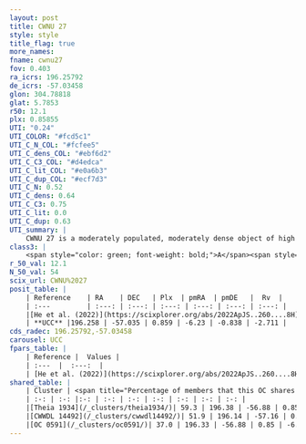```yaml
---
layout: post
title: CWNU 27
style: style
title_flag: true
more_names: 
fname: cwnu27
fov: 0.403
ra_icrs: 196.25792
de_icrs: -57.03458
glon: 304.78818
glat: 5.7853
r50: 12.1
plx: 0.85855
UTI: "0.24"
UTI_COLOR: "#fcd5c1"
UTI_C_N_COL: "#fcfee5"
UTI_C_dens_COL: "#ebf6d2"
UTI_C_C3_COL: "#d4edca"
UTI_C_lit_COL: "#e0a6b3"
UTI_C_dup_COL: "#ecf7d3"
UTI_C_N: 0.52
UTI_C_dens: 0.64
UTI_C_C3: 0.75
UTI_C_lit: 0.0
UTI_C_dup: 0.63
UTI_summary: |
    CWNU 27 is a moderately populated, moderately dense object of high C3 quality. It was recently reported in the literature.<br><br>This is likely a unique object, which shares a moderate percentage of members with at least one previously reported entry.
class3: |
    <span style="color: green; font-weight: bold;">A</span><span style="color: #FFC300; font-weight: bold;">B</span>
r_50_val: 12.1
N_50_val: 54
scix_url: CWNU%2027
posit_table: |
    | Reference    | RA    | DEC   | Plx  | pmRA  | pmDE   |  Rv  |
    | :---         | :---: | :---: | :---: | :---: | :---: | :---: |
    |[He et al. (2022)](https://scixplorer.org/abs/2022ApJS..260....8H) | 196.319 | -57.056 | 0.86 | -6.21 | -0.83 | 8.3 |
    | **UCC** |196.258 | -57.035 | 0.859 | -6.23 | -0.838 | -2.711 | 
cds_radec: 196.25792,-57.03458
carousel: UCC
fpars_table: |
    | Reference |  Values |
    | :---  |  :---:  |
    | [He et al. (2022)](https://scixplorer.org/abs/2022ApJS..260....8H) | `AG=1.0, m-M=11.05, logAge=7.1, Z=0.032` |
shared_table: |
    | Cluster | <span title="Percentage of members that this OC shares with the ones listed">%</span>   | RA   | DEC   | Plx   | pmRA  | pmDE  | Rv | UTI |
    | :-: | :-: |:-: | :-: | :-: | :-: | :-: | :-: | :-: |
    |[Theia 1934](/_clusters/theia1934/)| 59.3 | 196.38 | -56.88 | 0.85 | -6.25 | -0.81 | -2.71 |0.11 |
    |[CWWDL 14492](/_clusters/cwwdl14492/)| 51.9 | 196.14 | -57.16 | 0.86 | -6.2 | -0.86 | -2.31 |0.05 |
    |[OC 0591](/_clusters/oc0591/)| 37.0 | 196.33 | -56.88 | 0.85 | -6.25 | -0.78 | -10.22 |0.22 |
---
```

